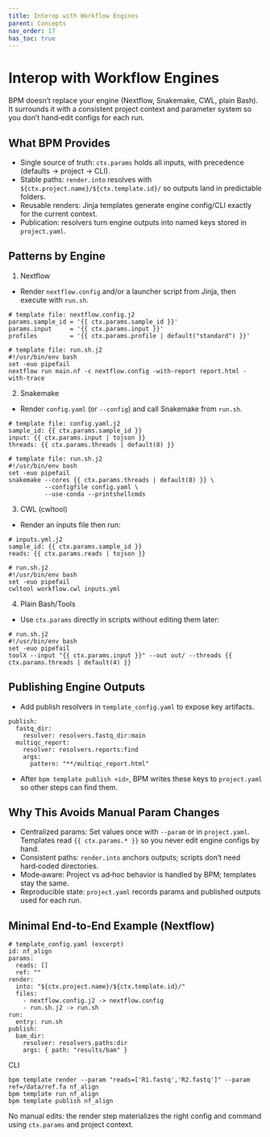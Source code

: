 ```yaml
---
title: Interop with Workflow Engines
parent: Concepts
nav_order: 17
has_toc: true
---
```


# Interop with Workflow Engines

BPM doesn’t replace your engine (Nextflow, Snakemake, CWL, plain Bash). It surrounds it with a consistent project context and parameter system so you don’t hand‑edit configs for each run.

## What BPM Provides
- Single source of truth: `ctx.params` holds all inputs, with precedence (defaults → project → CLI).
- Stable paths: `render.into` resolves with `${ctx.project.name}/${ctx.template.id}/` so outputs land in predictable folders.
- Reusable renders: Jinja templates generate engine config/CLI exactly for the current context.
- Publication: resolvers turn engine outputs into named keys stored in `project.yaml`.

## Patterns by Engine

1) Nextflow
- Render `nextflow.config` and/or a launcher script from Jinja, then execute with `run.sh`.
```
# template file: nextflow.config.j2
params.sample_id = '{{ ctx.params.sample_id }}'
params.input     = '{{ ctx.params.input }}'
profiles         = '{{ ctx.params.profile | default("standard") }}'
```

```
# template file: run.sh.j2
#!/usr/bin/env bash
set -euo pipefail
nextflow run main.nf -c nextflow.config -with-report report.html -with-trace
```

2) Snakemake
- Render `config.yaml` (or `--config`) and call Snakemake from `run.sh`.
```
# template file: config.yaml.j2
sample_id: {{ ctx.params.sample_id }}
input: {{ ctx.params.input | tojson }}
threads: {{ ctx.params.threads | default(8) }}
```

```
# template file: run.sh.j2
#!/usr/bin/env bash
set -euo pipefail
snakemake --cores {{ ctx.params.threads | default(8) }} \
          --configfile config.yaml \
          --use-conda --printshellcmds
```

3) CWL (cwltool)
- Render an inputs file then run:
```
# inputs.yml.j2
sample_id: {{ ctx.params.sample_id }}
reads: {{ ctx.params.reads | tojson }}
```

```
# run.sh.j2
#!/usr/bin/env bash
set -euo pipefail
cwltool workflow.cwl inputs.yml
```

4) Plain Bash/Tools
- Use `ctx.params` directly in scripts without editing them later:
```
# run.sh.j2
#!/usr/bin/env bash
set -euo pipefail
toolX --input "{{ ctx.params.input }}" --out out/ --threads {{ ctx.params.threads | default(4) }}
```

## Publishing Engine Outputs
- Add publish resolvers in `template_config.yaml` to expose key artifacts.
```
publish:
  fastq_dir:
    resolver: resolvers.fastq_dir:main
  multiqc_report:
    resolver: resolvers.reports:find
    args:
      pattern: "**/multiqc_report.html"
```
- After `bpm template publish <id>`, BPM writes these keys to `project.yaml` so other steps can find them.

## Why This Avoids Manual Param Changes
- Centralized params: Set values once with `--param` or in `project.yaml`. Templates read `{{ ctx.params.* }}` so you never edit engine configs by hand.
- Consistent paths: `render.into` anchors outputs; scripts don’t need hard‑coded directories.
- Mode‑aware: Project vs ad‑hoc behavior is handled by BPM; templates stay the same.
- Reproducible state: `project.yaml` records params and published outputs used for each run.

## Minimal End‑to‑End Example (Nextflow)
```
# template_config.yaml (excerpt)
id: nf_align
params:
  reads: []
  ref: ""
render:
  into: "${ctx.project.name}/${ctx.template.id}/"
  files:
    - nextflow.config.j2 -> nextflow.config
    - run.sh.j2 -> run.sh
run:
  entry: run.sh
publish:
  bam_dir:
    resolver: resolvers.paths:dir
    args: { path: "results/bam" }
```

CLI
```
bpm template render --param "reads=['R1.fastq','R2.fastq']" --param ref=/data/ref.fa nf_align
bpm template run nf_align
bpm template publish nf_align
```

No manual edits: the render step materializes the right config and command using `ctx.params` and project context.
